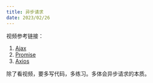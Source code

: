 ```yaml
---
title: 异步请求
date: 2023/02/26
---
```


视频参考链接：
1. [Ajax](https://www.bilibili.com/video/BV1WC4y1b78y/?vd_source=cc52decf310624efee2e10441cdc197c)
2. [Promise](https://www.bilibili.com/video/BV1GA411x7z1/?p=3&spm_id_from=pageDriver&vd_source=cc52decf310624efee2e10441cdc197c)
3. [Axios](https://www.bilibili.com/video/BV1wr4y1K7tq/?vd_source=cc52decf310624efee2e10441cdc197c)

除了看视频，要多写代码，多练习。多体会异步请求的本质。